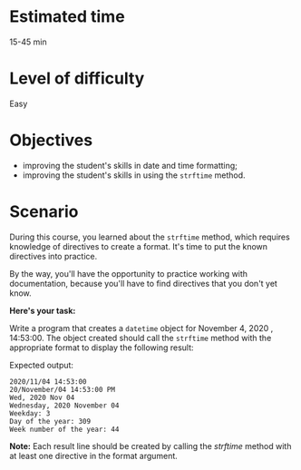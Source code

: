 # Estimated time

15-45 min


# Level of difficulty

Easy


# Objectives

- improving the student's skills in date and time formatting;
- improving the student's skills in using the `strftime` method.

# Scenario

During this course, you learned about the `strftime` method, which requires knowledge of directives to create a format. It's time to put the known directives into practice.

By the way, you'll have the opportunity to practice working with documentation, because you'll have to find directives that you don't yet know.

**Here's your task:**

Write a program that creates a `datetime` object for November 4, 2020 , 14:53:00. The object created should call the `strftime` method with the appropriate format to display the following result:


Expected output: 

```
2020/11/04 14:53:00
20/November/04 14:53:00 PM
Wed, 2020 Nov 04
Wednesday, 2020 November 04
Weekday: 3
Day of the year: 309
Week number of the year: 44
```

**Note:** Each result line should be created by calling the *strftime* method with at least one directive in the format argument.